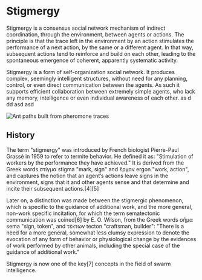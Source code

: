 # Stigmergy

Stigmergy is a consensus social network mechanism of indirect coordination, through the environment, between agents or actions. The principle is that the trace left in the environment by an action stimulates the performance of a next action, by the same or a different agent. In that way, subsequent actions tend to reinforce and build on each other, leading to the spontaneous emergence of coherent, apparently systematic activity.

Stigmergy is a form of self-organization social network. It produces complex, seemingly intelligent structures, without need for any planning, control, or even direct communication between the agents. As such it supports efficient collaboration between extremely simple agents, who lack any memory, intelligence or even individual awareness of each other. 
as
d 
dd 
asd asd

![Ant paths built from pheromone traces](https://upload.wikimedia.org/wikipedia/commons/thumb/3/34/Safari_ants.jpg/1280px-Safari_ants.jpg)

## History

The term "stigmergy" was introduced by French biologist Pierre-Paul Grassé in 1959 to refer to termite behavior. He defined it as: "Stimulation of workers by the performance they have achieved." It is derived from the Greek words στίγμα stigma "mark, sign" and ἔργον ergon "work, action", and captures the notion that an agent’s actions leave signs in the environment, signs that it and other agents sense and that determine and incite their subsequent actions.[4][5]

Later on, a distinction was made between the stigmergic phenomenon, which is specific to the guidance of additional work, and the more general, non-work specific incitation, for which the term sematectonic communication was coined[6] by E. O. Wilson, from the Greek words σῆμα sema "sign, token", and τέκτων tecton "craftsman, builder": "There is a need for a more general, somewhat less clumsy expression to denote the evocation of any form of behavior or physiological change by the evidences of work performed by other animals, including the special case of the guidance of additional work."

Stigmergy is now one of the key[7] concepts in the field of swarm intelligence.


